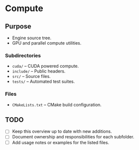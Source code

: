 # Compute

## Purpose
- Engine source tree.
- GPU and parallel compute utilities.

### Subdirectories
- `cuda/` – CUDA powered compute.
- `include/` – Public headers.
- `src/` – Source files.
- `tests/` – Automated test suites.

### Files
- `CMakeLists.txt` – CMake build configuration.

## TODO
- [ ] Keep this overview up to date with new additions.
- [ ] Document ownership and responsibilities for each subfolder.
- [ ] Add usage notes or examples for the listed files.
